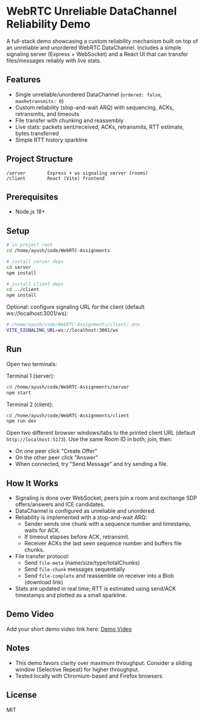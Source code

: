 # WebRTC Unreliable DataChannel Reliability Demo

A full-stack demo showcasing a custom reliability mechanism built on top of an unreliable and unordered WebRTC DataChannel. Includes a simple signaling server (Express + WebSocket) and a React UI that can transfer files/messages reliably with live stats.

## Features
- Single unreliable/unordered DataChannel (`ordered: false`, `maxRetransmits: 0`)
- Custom reliability (stop-and-wait ARQ) with sequencing, ACKs, retransmits, and timeouts
- File transfer with chunking and reassembly
- Live stats: packets sent/received, ACKs, retransmits, RTT estimate, bytes transferred
- Simple RTT history sparkline

## Project Structure
```
/server        Express + ws signaling server (rooms)
/client        React (Vite) frontend
```

## Prerequisites
- Node.js 18+

## Setup
```bash
# in project root
cd /home/ayush/code/WebRTC-Assignments

# install server deps
cd server
npm install

# install client deps
cd ../client
npm install
```

Optional: configure signaling URL for the client (default ws://localhost:3001/ws):
```bash
# /home/ayush/code/WebRTC-Assignments/client/.env
VITE_SIGNALING_URL=ws://localhost:3001/ws
```

## Run
Open two terminals:

Terminal 1 (server):
```bash
cd /home/ayush/code/WebRTC-Assignments/server
npm start
```

Terminal 2 (client):
```bash
cd /home/ayush/code/WebRTC-Assignments/client
npm run dev
```

Open two different browser windows/tabs to the printed client URL (default `http://localhost:5173`). Use the same Room ID in both, join, then:
- On one peer click "Create Offer"
- On the other peer click "Answer"
- When connected, try "Send Message" and try sending a file.

## How It Works
- Signaling is done over WebSocket; peers join a room and exchange SDP offers/answers and ICE candidates.
- DataChannel is configured as unreliable and unordered.
- Reliability is implemented with a stop-and-wait ARQ:
  - Sender sends one chunk with a sequence number and timestamp, waits for ACK.
  - If timeout elapses before ACK, retransmit.
  - Receiver ACKs the last seen sequence number and buffers file chunks.
- File transfer protocol:
  - Send `file-meta` (name/size/type/totalChunks)
  - Send `file-chunk` messages sequentially
  - Send `file-complete` and reassemble on receiver into a Blob (download link)
- Stats are updated in real time; RTT is estimated using send/ACK timestamps and plotted as a small sparkline.

## Demo Video
Add your short demo video link here: [Demo Video](https://example.com)

## Notes
- This demo favors clarity over maximum throughput. Consider a sliding window (Selective Repeat) for higher throughput.
- Tested locally with Chromium-based and Firefox browsers.

## License
MIT
